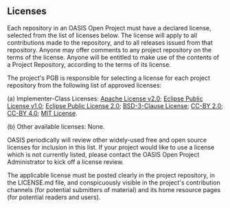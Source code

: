 ## Licenses
 
Each repository in an OASIS Open Project must have a declared license, selected from the list of licenses below. The license will apply to all contributions made to the repository, and to all releases issued from that repository. Anyone may offer comments to any project repository on the terms of the license. Anyone will be entitled to make use of the contents of a Project Repository, according to the terms of its license.

The project's PGB is responsible for selecting a license for each project repository from the following list of approved licenses:

(a) Implementer-Class Licenses: [Apache License v2.0](https://www.apache.org/licenses/LICENSE-2.0); [Eclipse Public License v1.0](https://www.eclipse.org/legal/epl-v10.html); [Eclipse Public License 2.0](https://www.eclipse.org/legal/epl-2.0/); [BSD-3-Clause License](https://opensource.org/licenses/BSD-3-Clause); [CC-BY 2.0](https://creativecommons.org/licenses/by/2.0/legalcode); [CC-BY 4.0](https://creativecommons.org/licenses/by/4.0/legalcode); [MIT License](https://opensource.org/licenses/MIT).

(b) Other available licenses: None.

OASIS periodically will review other widely-used free and open source licenses for inclusion in this list. If your project would like to use a license which is not currently listed, please contact the OASIS Open Project Administrator to kick off a license review. 

The applicable license must be posted clearly in the project repository, in the LICENSE.md file, and conspicuously visible in the project's contribution channels (for potential submitters of material) and its home resource pages (for potential readers and users).
